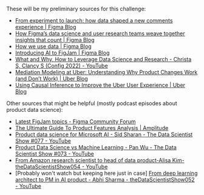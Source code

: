 These will be my preliminary sources for this challenge:

- [From experiment to launch: how data shaped a new comments experience | Figma Blog](https://www.figma.com/blog/from-experiment-to-launch-how-data-shaped-a-new-comments-experience/)
- [How Figma’s data science and user research teams weave together insights that count | Figma Blog](https://www.figma.com/blog/cross-functional-data-science-user-research-figma/)
- [How we use data | Figma Blog](https://www.figma.com/blog/how-we-use-data/)
- [Introducing AI to FigJam | Figma Blog](https://www.figma.com/blog/introducing-ai-to-figjam/)
- [What and Why, How to Leverage Data Science and Research - Christa S, Clancy S (Config 2022) - YouTube](https://www.youtube.com/watch?v=qE82-gndBRE)
- [Mediation Modeling at Uber: Understanding Why Product Changes Work (and Don’t Work) | Uber Blog](https://www.uber.com/blog/mediation-modeling/)
- [Using Causal Inference to Improve the Uber User Experience | Uber Blog](https://www.uber.com/blog/causal-inference-at-uber/)

Other sources that might be helpful (mostly podcast episodes about product data science):
- [Latest FigJam topics - Figma Community Forum](https://forum.figma.com/c/figjam/45)
- [The Ultimate Guide To Product Features Analysis | Amplitude](https://amplitude.com/blog/ultimate-guide-product-feature-analysis)
- [Product data science for Microsoft AI - Sid Sharan - The Data Scientist Show #077 - YouTube](https://www.youtube.com/watch?v=WqHN9jQnO8o)
- [Product Data Science vs Machine Learning - Pan Wu - The Data Scientist Show #073 - YouTube](https://www.youtube.com/watch?v=_oxRgkDDlQs)
- [From Amazon research scientist to head of data product-Alisa Kim-theDataScientistShow054 - YouTube](https://www.youtube.com/watch?v=-L9vEtiIZ08)
- [Probably won't watch but keeping here just in case] [From deep learning architect to PM in AI product - Abhi Sharma - theDataScientistShow052 - YouTube](https://www.youtube.com/watch?v=l0cr59RY3bU)
